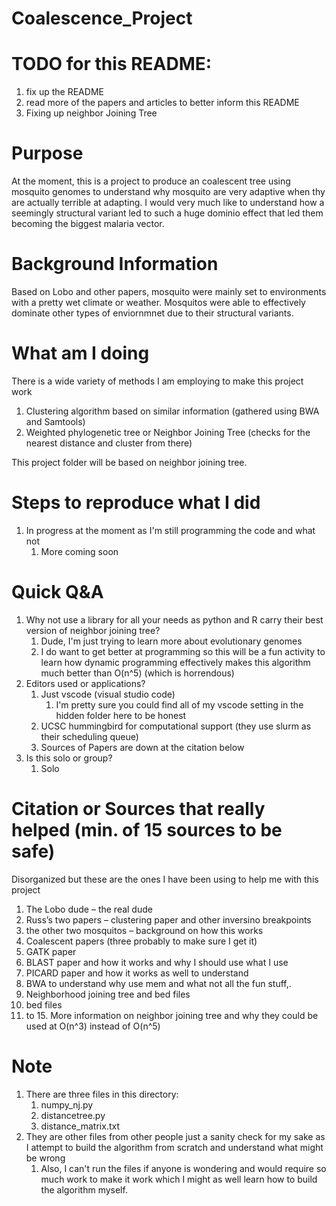 # Coalescence_Project
# TODO for this README: 
1. fix up the README 
2. read more of the papers and articles to better inform this README 
3. Fixing up neighbor Joining Tree

# Purpose
At the moment, this is a project to produce an coalescent tree using mosquito genomes to understand why mosquito are very adaptive when thy are actually terrible at adapting. I would very much like to understand how a seemingly structural variant led to such a huge dominio effect that led them becoming the biggest malaria vector.

# Background Information 
Based on Lobo and other papers, mosquito were mainly set to environments with a pretty wet climate or weather. Mosquitos were able to effectively dominate other types of enviornmnet due to their structural variants.

# What am I doing
There is a wide variety of methods I am employing to make this project work
1. Clustering algorithm based on similar information (gathered using BWA and Samtools)
2. Weighted phylogenetic tree or Neighbor Joining Tree (checks for the nearest distance and cluster from there)

This project folder will be based on neighbor joining tree.

# Steps to reproduce what I did
1. In progress at the moment as I'm still programming the code and what not
    1. More coming soon 

# Quick Q&A
1. Why not use a library for all your needs as python and R carry their best version of neighbor joining tree? 
    1. Dude, I'm just trying to learn more about evolutionary genomes 
    2. I do want to get better at programming so this will be a fun activity to learn how dynamic programming effectively makes this algorithm much better than O(n^5) (which is horrendous) 
2. Editors used or applications? 
    1. Just vscode (visual studio code)
        1. I'm pretty sure you could find all of my vscode setting in the hidden folder here to be honest
    2. UCSC hummingbird for computational support (they use slurm as their scheduling queue) 
    3. Sources of Papers are down at the citation below 
3. Is this solo or group? 
    1. Solo




# Citation or Sources that really helped (min. of 15 sources to be safe)
Disorganized but these are the ones I have been using to help me with this project 
1. The Lobo dude – the real dude 
2. Russ’s two papers – clustering paper and other inversino breakpoints
3. the other two mosquitos – background on how this works  
4. Coalescent papers (three probably to make sure I get it) 
5. GATK paper 
6. BLAST paper and how it works and why I should use what I use 
7. PICARD paper and how it works as well to understand 
8. BWA to understand why use mem and what not all the fun stuff,.
9. Neighborhood joining tree and bed files 
10. bed files
11. to 15. More information on neighbor joining tree and why they could be used at O(n^3) instead of O(n^5) 

# Note
1. There are three files in this directory: 
    1. numpy_nj.py
    2. distancetree.py
    3. distance_matrix.txt 
2. They are other files from other people just a sanity check for my sake as I attempt to build the algorithm from scratch and understand what might be wrong
    1. Also, I can't run the files if anyone is wondering and would require so much work to make it work which I might as well learn how to build the algorithm myself.
